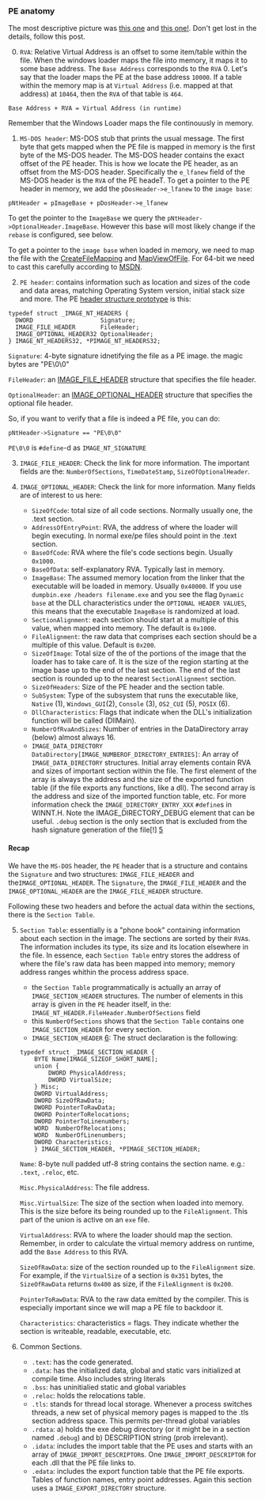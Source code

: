 ### PE anatomy
The most descriptive picture was [this one][0] and [this one\!][7]. Don't get 
lost in the details, follow this post.

0. `RVA`: Relative Virtual Address is an offset to some item/table within the
file. When the windows loader maps the file into memory, it maps it to some base
address. The `Base Address` corresponds to the `RVA` 0. Let's say that the loader
maps the PE at the base address `10000`. If a table within the memory map is at
`Virtual Address` (i.e. mapped at that address) at `10464`, then the `RVA` of that
table is `464`.

`Base Address + RVA = Virtual Address (in runtime)`

Remember that the Windows Loader maps the file continouusly in memory.

1. `MS-DOS header`: MS-DOS stub that prints the usual message. The first byte that
gets mapped when the PE file is mapped in memory is the first byte of the MS-DOS
header. The MS-DOS header contains the exact offset of the PE header. This is
how we locate the PE header, as an offset from the MS-DOS header. Specifically
the `e_lfanew` field of the MS-DOS header is the `RVA` of the PE headeT.
To get a pointer to the PE header in memory, we add the `pDosHeader->e_lfanew` 
to the `image base`:

`pNtHeader = pImageBase + pDosHeader->e_lfanew`

To get the pointer to the `ImageBase` we query the
`pNtHeader->OptionalHeader.ImageBase`. However this base will most likely change
if the `rebase` is configured, see below.

To get a pointer to the `image base` when loaded in memory, we need to map the
file with the [CreateFileMapping][2] and [MapViewOfFile][3]. For 64-bit we need
to cast this carefully according to [MSDN][4].

2. `PE header`: contains information such as location and sizes of the code and
data areas, matching Operating System version, initial stack size and more.
The PE [header structure prototype][1] is this:
```
typedef struct _IMAGE_NT_HEADERS {
  DWORD                   Signature;
  IMAGE_FILE_HEADER       FileHeader;
  IMAGE_OPTIONAL_HEADER32 OptionalHeader;
} IMAGE_NT_HEADERS32, *PIMAGE_NT_HEADERS32;
```

`Signature`: 4-byte signature idnetifying the file as a PE image. the magic
bytes are "PE\0\0"

`FileHeader`: an [IMAGE_FILE_HEADER] structure that specifies the file header.

`OptionalHeader`: an [IMAGE_OPTIONAL_HEADER] structure that specifies the
optional file header.

So, if you want to verify that a file is indeed a PE file, you can do:

`pNtHeader->Signature == "PE\0\0"`

`PE\0\0` is `#define`-d as `IMAGE_NT_SIGNATURE`

3. `IMAGE_FILE_HEADER`: Check the link for more information. The important
fields are the: `NumberOfSections`, `TimeDateStamp`, `SizeOfOptionalHeader`.

4. `IMAGE_OPTIONAL_HEADER`: Check the link for more information. Many fields are
of interest to us here:
    * `SizeOfCode`: total size of all code sections. Normally usually one, the
    .text section.
    * `AddressOfEntryPoint`: RVA, the address of where the loader will begin
    executing. In normal exe/pe files should point in the .text section.
    * `BaseOfCode`: RVA where the file's code sections begin. Usually `0x1000`.
    * `BaseOfData`: self-explanatory RVA. Typically last in memory.
    * `ImageBase`: The assumed memory location from the linker that the
    executable will be loaded in memory. Usually `0x40000`. If you use
    `dumpbin.exe /headers filename.exe` and you see the flag `Dynamic base` at
    the DLL characteristics under the `OPTIONAL HEADER VALUES`, this means that
    the executable `ImageBase` is randomized at load.
    * `SectionAlignment`: each section should start at a multiple of this value,
    when mapped into memory. The default is `0x1000`.
    * `FileAlignment`: the raw data that comprises each section should be a
    multiple of this value. Default is `0x200`.
    * `SizeOfImage`: Total size of the of the portions of the image that the
    loader has to take care of. It is the size of the region starting at the
    image base up to the end of the last section. The end of the last section is
    rounded up to the nearest `SectionAlignment` section.
    * `SizeOfHeaders`: Size of the PE header and the section table.
    * `SubSystem`: Type of the subsystem that runs the executable like, `Native`
    (1), `Windows_GUI`(2), `Console` (3), `OS2_CUI` (5), `POSIX` (6).
    * `DllCharacteristics`: Flags that indicate when the DLL's initialization
    function will be called (DllMain).
    * `NumberOfRvaAndSizes`: Number of entries in the DataDirectory array
    (below) almost always 16.
    * `IMAGE_DATA_DIRECTORY DataDirectory[IMAGE_NUMBEROF_DIRECTORY_ENTRIES]`: An
    array of `IMAGE_DATA_DIRECTORY` structures. Initial array elements contain RVA
    and sizes of important section within the file. The first element of the
    array is always the address and the size of the exported function table (if
    the file exports any functions, like a dll). The second array is the address
    and size of the imported function table, etc. For more information check the
    `IMAGE_DIRECTORY_ENTRY_XXX` `#define`s in WINNT.H. Note the
    IMAGE_DIRECTORY_DEBUG element that can be useful. `.debug` section is the only
    section that is excluded from the hash signature generation of the file[!] [5]

#### Recap
We have the `MS-DOS` header, the `PE` header that is a structure and contains the 
`Signature` and two structures: `IMAGE_FILE_HEADER` and
the`IMAGE_OPTIONAL_HEADER`. The `Signature`, the `IMAGE_FILE_HEADER` and the
`IMAGE_OPTIONAL_HEADER` are the `IMAGE_FILE_HEADER` structure.

Following these two headers and before the actual data within the sections,
there is the `Section Table`.

5. `Section Table`: essentially is a "phone book" containing information about
each section in the image. The sections are sorted by their `RVA`s. The
information includes its type, its size and its location elsewhere in the file.
In essence, each `Section Table` entry stores the address of where the file's
raw data has been mapped into memory; memory address ranges whithin the process
address space.
    * the `Section Table` programmatically is actually an array of
    `IMAGE_SECTION_HEADER` structures. The number of elements in this array is
    given in the `PE` header itself, in the:
    `IMAGE_NT_HEADER.FileHeader.NumberOfSections` field
    * this `NumberOfSections` shows that the `Section Table` contains one
    `IMAGE_SECTION_HEADER` for every section.
    * `IMAGE_SECTION_HEADER` [6]: The struct declaration is the following:
    
    ```
    typedef struct _IMAGE_SECTION_HEADER {
        BYTE Name[IMAGE_SIZEOF_SHORT_NAME];
        union {
            DWORD PhysicalAddress;
            DWORD VirtualSize;
        } Misc;
        DWORD VirtualAddress;
        DWORD SizeOfRawData;
        DWORD PointerToRawData;
        DWORD PointerToRelocations;
        DWORD PointerToLinenumbers;
        WORD  NumberOfRelocations;
        WORD  NumberOfLinenumbers;
        DWORD Characteristics;
        } IMAGE_SECTION_HEADER, *PIMAGE_SECTION_HEADER;
    ``` 
    
    `Name`: 8-byte null padded utf-8 string contains the section name. e.g.:
    `.text`, `.reloc`, etc.
    
    `Misc.PhysicalAddress`: The file address.

    `Misc.VirtualSize`: The size of the section when loaded into memory. This is
    the size before its being rounded up to the `FileAlignment`. This part of
    the union is active on an `exe` file.

    `VirtualAddress`: RVA to where the loader should map the section. Remember,
    in order to calculate the virtual memory address on runtime, add the `Base
    Address` to this RVA.

    `SizeOfRawData`: size of the section rounded up to the `FileAlignment` size.
    For example, if the `VirtualSize` of a section is `0x351` bytes, the
    `SizeOfRawData` returns `0x400` as size, if the `FileAlignment` is `0x200`.

    `PointerToRawData`: RVA to the raw data emitted by the compiler. This is
    especially important since we will map a PE file to backdoor it.

    `Characteristics`: characteristics = flags. They indicate whether the
    section is writeable, readable, executable, etc.

6. Common Sections.
    * `.text`: has the code generated.
    * `.data`: has the initialized data, global and static vars initialized at
    compile time. Also includes string literals
    * `.bss`: has uninitialied static and global variables
    * `.reloc`: holds the relocations table.
    * `.tls`: stands for thread local storage. Whenever a process switches
    threads, a new set of physical memory pages is mapped to the .tls section
    address space. This permits per-thread global variables
    * `.rdata`: a) holds the exe debug directory (or it might be in a section
    named `.debug`) and b) DESCRIPTION string (prob irrelevant). 
    * `.idata`: includes the import table that the PE uses and starts with an
    array of `IMAGE_IMPORT_DESCRIPTOR`s. One `IMAGE_IMPORT_DESCRIPTOR` for each
    .dll that the PE file links to.
    * `.edata`: includes the export function table that the PE file exports.
    Tables of function names, entry point addresses. Again this section uses a 
    `IMAGE_EXPORT_DIRECTORY` structure.
    


[0]: https://upload.wikimedia.org/wikipedia/commons/1/1b/Portable_Executable_32_bit_Structure_in_SVG_fixed.svg
[1]: https://docs.microsoft.com/en-gb/windows/desktop/api/winnt/ns-winnt-_image_nt_headers (IMAGE_NT_HEADERS)
[IMAGE_FILE_HEADER]: https://docs.microsoft.com/en-gb/windows/desktop/api/winnt/ns-winnt-_image_file_header
[IMAGE_OPTIONAL_HEADER]: https://docs.microsoft.com/en-gb/windows/desktop/api/winnt/ns-winnt-_image_optional_header
[2]: https://docs.microsoft.com/en-us/windows/desktop/api/winbase/nf-winbase-createfilemappinga
[3]: https://docs.microsoft.com/en-us/windows/desktop/api/memoryapi/nf-memoryapi-mapviewoffile
[4]: https://docs.microsoft.com/en-us/windows/desktop/winprog64/rules-for-using-pointers
[5]: https://docs.microsoft.com/en-us/windows/desktop/debug/pe-format#the-debug-section
[6]: https://docs.microsoft.com/en-us/windows/desktop/api/winnt/ns-winnt-_image_section_header
[7]: https://docs.microsoft.com/en-us/previous-versions/ms809762(v=msdn.10)#the-section-table
[7]: http://web.cse.ohio-state.edu/~reeves.92/CSE2421au12/HelloWorldGoal.pdf
